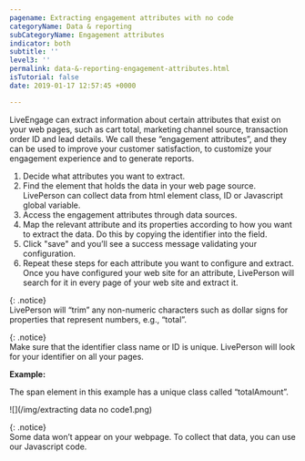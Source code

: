 ```yaml
---
pagename: Extracting engagement attributes with no code
categoryName: Data & reporting
subCategoryName: Engagement attributes
indicator: both
subtitle: ''
level3: ''
permalink: data-&-reporting-engagement-attributes.html
isTutorial: false
date: 2019-01-17 12:57:45 +0000

---
```

LiveEngage can extract information about certain attributes that exist on your web pages, such as cart total, marketing channel source, transaction order ID and lead details. We call these “engagement attributes”, and they can be used to improve your customer satisfaction, to customize your engagement experience and to generate reports. 

1. Decide what attributes you want to extract.
2. Find the element that holds the data in your web page source. LivePerson can collect data from html element class, ID or Javascript global variable.
3. Access the engagement attributes through data sources.
4. Map the relevant attribute and its properties according to how you want to extract the data. Do this by copying the identifier into the field.
5. Click "save" and you’ll see a success message validating your configuration.
6. Repeat these steps for each attribute you want to configure and extract. Once you have configured your web site for an attribute, LivePerson will search for it in every page of your web site and extract it.

{: .notice}  
LivePerson will “trim” any non-numeric characters such as dollar signs for properties that represent numbers, e.g., “total”.

{: .notice}  
Make sure that the identifier class name or ID is unique. LivePerson will look for your identifier on all your pages.

**Example:**

The span element in this example has a unique class called “totalAmount”.

![](/img/extracting data no code1.png)

{: .notice}  
Some data won’t appear on your webpage. To collect that data, you can use our Javascript code.
